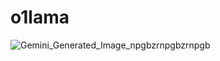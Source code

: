 # o1lama

![Gemini_Generated_Image_npgbzrnpgbzrnpgb](https://github.com/user-attachments/assets/b5f3ce91-5473-421e-8ed8-e7cfacb31127)

